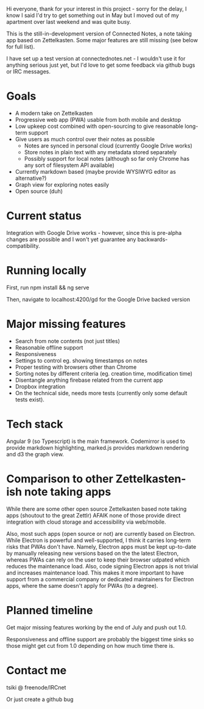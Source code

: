 
Hi everyone, thank for your interest in this project - sorry for the delay,
I know I said I'd try to get something out in May but I moved out of my
apartment over last weekend and was quite busy.

This is the
still-in-development version of Connected Notes, a note taking app based on Zettelkasten.
Some major features are still missing (see below for full list).

I have set up a test version at connectednotes.net - I wouldn't use it for
anything serious just yet, but I'd love to get some feedback via github bugs or IRC messages.

# Goals

- A modern take on Zettelkasten
- Progressive web app (PWA) usable from both mobile and desktop
- Low upkeep cost combined with open-sourcing to give reasonable long-term support 
- Give users as much control over their notes as possible
  - Notes are synced in personal cloud (currently Google Drive works)
  - Store notes in plain text with any metadata stored separately
  - Possibly support for local notes (although so far only Chrome has any sort of filesystem API available)
- Currently markdown based (maybe provide WYSIWYG editor as alternative?)
- Graph view for exploring notes easily
- Open source (duh)

# Current status

Integration with Google Drive works - however, since this is pre-alpha
changes are possible and I won't yet guarantee any backwards-compatibility.

# Running locally

First, run npm install && ng serve

Then, navigate to localhost:4200/gd for the Google Drive backed version

# Major missing features

- Search from note contents (not just titles)
- Reasonable offline support
- Responsiveness
- Settings to control eg. showing timestamps on notes
- Proper testing with browsers other than Chrome
- Sorting notes by different criteria (eg. creation time, modification time)
- Disentangle anything firebase related from the current app
- Dropbox integration
- On the technical side, needs more tests (currently only some default tests exist).

# Tech stack

Angular 9 (so Typescript) is the main framework. Codemirror is used to provide markdown
highlighting, marked.js provides markdown rendering and d3 the graph view. 

# Comparison to other Zettelkasten-ish note taking apps

While there are some
other open source Zettelkasten based note taking apps (shoutout to the great
Zettlr) AFAIK none of those provide direct integration with cloud storage and
accessibility via web/mobile.

Also, most such apps (open source or not) are currently based on Electron.
While Electron is powerful and well-supported, I think it carries long-term risks that
PWAs don't have. Namely, Electron apps must be kept up-to-date by manually releasing
new versions based on the the latest Electron, whereas PWAs can rely on the user to keep
their browser udpated which reduces the maintenance load.
Also, code signing Electron apps is not trivial and increases maintenance load.
This makes it more important to have support from a commercial company or dedicated
maintainers for Electron apps, where the same doesn't apply for PWAs (to a degree).

# Planned timeline

Get major missing features working by the end of July and push out 1.0.

Responsiveness and offline support are probably the biggest time sinks so those might
get cut from 1.0 depending on how much time there is.

# Contact me

tsiki @ freenode/IRCnet

Or just create a github bug
